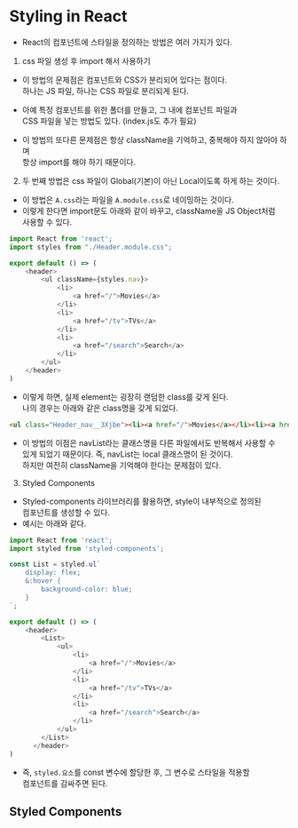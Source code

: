 <h1>Styling in React</h1>

* React의 컴포넌트에 스타일을 정의하는 방법은 여러 가지가 있다.
  
1. css 파일 생성 후 import 해서 사용하기
  * 이 방법의 문제점은 컴포넌트와 CSS가 분리되어 있다는 점이다.   
    하나는 JS 파일, 하나는 CSS 파일로 분리되게 된다.

  * 아예 특정 컴포넌트를 위한 폴더를 만들고, 그 내에 컴포넌트 파일과   
    CSS 파일을 넣는 방법도 있다. (index.js도 추가 필요)

  * 이 방법의 또다른 문제점은 항상 className을 기억하고, 중복해야 하지 않아야 하며   
    항상 import를 해야 하기 때문이다.

2. 두 번째 방법은 css 파일이 Global(기본)이 아닌 Local이도록 하게 하는 것이다.
  * 이 방법은 `A.css`라는 파일을 `A.module.css`로 네이밍하는 것이다.   
  * 이렇게 한다면 import문도 아래와 같이 바꾸고, className을 JS Object처럼   
    사용할 수 있다.
  ```js
  import React from 'react';
  import styles from "./Header.module.css";

  export default () => (
      <header>
          <ul className={styles.nav}>
              <li>
                  <a href="/">Movies</a>
              </li>
              <li>
                  <a href="/tv">TVs</a>
              </li>
              <li>
                  <a href="/search">Search</a>
              </li>
          </ul>
      </header>
  )
  ```

  * 이렇게 하면, 실제 element는 굉장히 랜덤한 class를 갖게 된다.   
    나의 경우는 아래와 같은 class명을 갖게 되었다.
  ```html
  <ul class="Header_nav__3Xjbe"><li><a href="/">Movies</a></li><li><a href="/tv">TVs</a></li><li><a href="/search">Search</a></li></ul>
  ```

  * 이 방법의 이점은 navList라는 클래스명을 다른 파일에서도 반복해서 사용할 수   
    있게 되었기 때문이다. 즉, navList는 local 클래스명이 된 것이다.   
    하지만 여전히 className을 기억해야 한다는 문제점이 있다.

3. Styled Components
  * Styled-components 라이브러리를 활용하면, style이 내부적으로 정의된   
    컴포넌트를 생성할 수 있다.
  * 예시는 아래와 같다.
  ```js
  import React from 'react';
  import styled from 'styled-components';

  const List = styled.ul`
      display: flex;
      &:hover {
          background-color: blue;
      }
  `;

  export default () => (
      <header>
          <List>
              <ul>
                  <li>
                      <a href="/">Movies</a>
                  </li>
                  <li>
                      <a href="/tv">TVs</a>
                  </li>
                  <li>
                      <a href="/search">Search</a>
                  </li>
              </ul>
          </List>
        </header>
  )
  ```

  * 즉, `styled.요소`를 const 변수에 할당한 후, 그 변수로 스타일을 적용할   
    컴포넌트를 감싸주면 된다.

<h2>Styled Components</h2>

